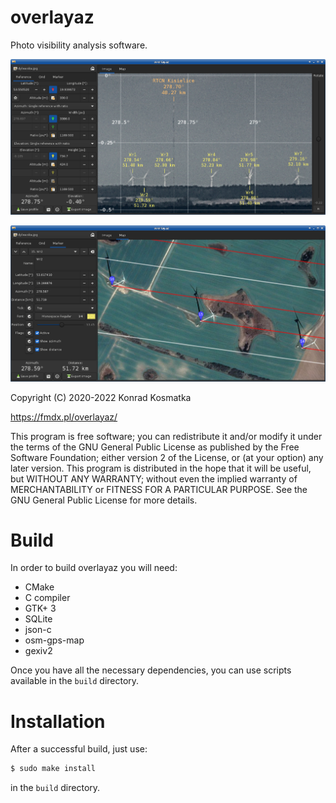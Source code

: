 overlayaz
=======

Photo visibility analysis software.

![Screenshot](/overlayaz.png?raw=true)

![Screenshot](/overlayaz-map.png?raw=true)

Copyright (C) 2020-2022  Konrad Kosmatka

https://fmdx.pl/overlayaz/

This program is free software; you can redistribute it and/or modify it under the terms of the GNU General Public License as published by the Free Software Foundation; either version 2 of the License, or (at your option) any later version.
This program is distributed in the hope that it will be useful, but WITHOUT ANY WARRANTY; without even the implied warranty of MERCHANTABILITY or FITNESS FOR A PARTICULAR PURPOSE. See the GNU General Public License for more details.

# Build
In order to build overlayaz you will need:
- CMake
- C compiler
- GTK+ 3
- SQLite
- json-c
- osm-gps-map
- gexiv2

Once you have all the necessary dependencies, you can use scripts available in the `build` directory.

# Installation
After a successful build, just use:
```sh
$ sudo make install
```
in the `build` directory.
